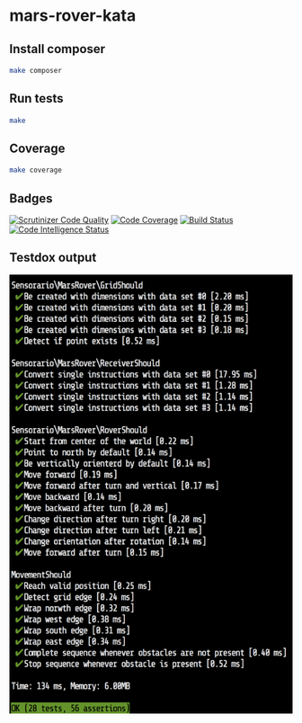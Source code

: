 # mars-rover-kata

## Install composer

```bash
make composer
```

## Run tests

```bash
make
```

## Coverage

```bash
make coverage
```

## Badges

[![Scrutinizer Code Quality](https://scrutinizer-ci.com/g/sensorario/mars-rover-kata/badges/quality-score.png?b=master)](https://scrutinizer-ci.com/g/sensorario/mars-rover-kata/?branch=master) [![Code Coverage](https://scrutinizer-ci.com/g/sensorario/mars-rover-kata/badges/coverage.png?b=master)](https://scrutinizer-ci.com/g/sensorario/mars-rover-kata/?branch=master) [![Build Status](https://scrutinizer-ci.com/g/sensorario/mars-rover-kata/badges/build.png?b=master)](https://scrutinizer-ci.com/g/sensorario/mars-rover-kata/build-status/master) [![Code Intelligence Status](https://scrutinizer-ci.com/g/sensorario/mars-rover-kata/badges/code-intelligence.svg?b=master)](https://scrutinizer-ci.com/code-intelligence)

## Testdox output

![tdd.png](tdd.png)

